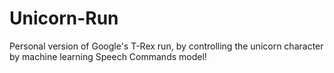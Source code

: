 # Unicorn-Run

Personal version of Google's T-Rex run, by controlling the unicorn character by machine learning Speech Commands model!
